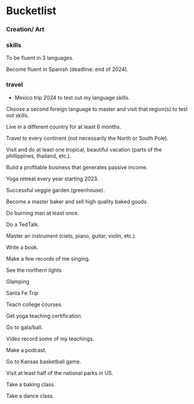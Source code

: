# Bucketlist

### Creation/ Art

### skills

To be fluent in 3 languages.

Become fluent in Spanish (deadline: end of 2024).

### travel

* Mexico trip 2024 to test out my language skills.

Choose a second foreign language to master and visit that region(s) to test out skills.

Live in a different country for at least 6 months.

Travel to every continent (not necessarily the North or South Pole).

Visit and do at least one tropical, beautiful vacation (parts of the phillippines, thailand, etc.).

Build a profitable business that generates passive income.

Yoga retreat every year starting 2023.

Successful veggie garden (greenhouse).

Become a master baker and sell high quality baked goods.

Do burning man at least once.

Do a TedTalk.

Master an instrument (cielo, piano, guitar, violin, etc.).

Write a book.

Make a few records of me singing.

See the northern lights

Glamping 

Santa Fe Trip

Teach college courses.

Get yoga teaching certification.

Go to gala/ball.

Video record some of my teachings.

Make a podcast.

Go to Kansas basketball game.

Visit at least half of the national parks in US.

Take a baking class.

Take a dance class. 